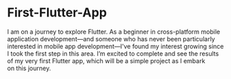 # First-Flutter-App
I am on a journey to explore Flutter. As a beginner in cross-platform mobile application development—and someone who has never been particularly interested in mobile app development—I've found my interest growing since I took the first step in this area. I’m excited to complete and see the results of my very first Flutter app, which will be a simple project as I embark on this journey.
